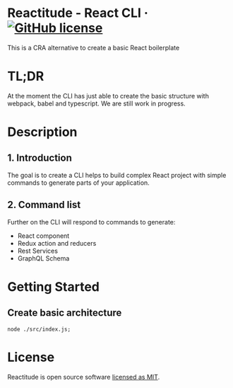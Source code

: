 # Reactitude - React CLI &middot; [![GitHub license](https://img.shields.io/badge/license-MIT-blue.svg)](https://github.com/valeriogiocondi/reactitude/blob/master/LICENSE)
This is a CRA alternative to create a basic React boilerplate

# TL;DR
At the moment the CLI has just able to create the basic structure with webpack, babel and typescript.
We are still work in progress.


# Description
## 1. Introduction
The goal is to create a CLI helps to build complex React project with simple commands to generate parts of your application.


## 2. Command list
Further on the CLI will respond to commands to generate:

* React component
* Redux action and reducers
* Rest Services
* GraphQL Schema


# Getting Started

## Create basic architecture
```
node ./src/index.js;
```



# License

Reactitude is open source software [licensed as MIT](https://github.com/valeriogiocondi/reactitude/blob/master/LICENSE). 

